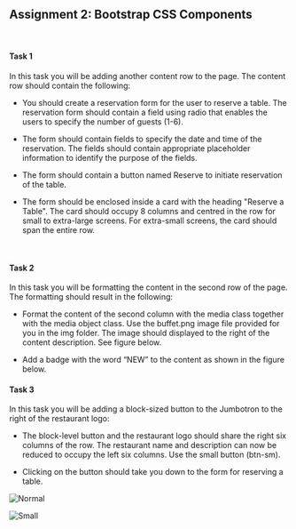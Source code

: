## Assignment 2: Bootstrap CSS Components

&nbsp;

#### **Task 1**

In this task you will be adding another content row to the page. The content row should contain the following:

* You should create a reservation form for the user to reserve a table. The reservation form should contain a field 
using radio that enables the users to specify the number of guests (1-6).

* The form should contain fields to specify the date and time of the reservation. The fields should contain appropriate 
placeholder information to identify the purpose of the fields.

* The form should contain a button named Reserve to initiate reservation of the table.

* The form should be enclosed inside a card with the heading "Reserve a Table". The card should occupy 8 columns and 
centred in the row for small to extra-large screens. For extra-small screens, the card should span the entire row.

&nbsp;

#### **Task 2**

In this task you will be formatting the content in the second row of the page. The formatting should result in the 
following:

* Format the content of the second column with the media class together with the media object class. Use the buffet.png 
image file provided for you in the img folder. The image should displayed to the right of the content description. See 
figure below.

* Add a badge with the word “NEW” to the content as shown in the figure below.

#### **Task 3**

In this task you will be adding a block-sized button to the Jumbotron to the right of the restaurant logo:

* The block-level button and the restaurant logo should share the right six columns of the row. The restaurant name and 
description can now be reduced to occupy the left six columns. Use the small button (btn-sm).

* Clicking on the button should take you down to the form for reserving a table.

![Normal](FSWebDev-HKST/Bootstrap/Module2/normal.png?raw=true)

![Small](FSWebDev-HKST/Bootstrap/Module2/small.png?raw=true)